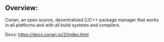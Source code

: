 ## Overview:
Conan, an open source, decentralized C/C++ package manager that works in all platforms and with all build systems and compilers.

Docs: https://docs.conan.io/2/index.html
